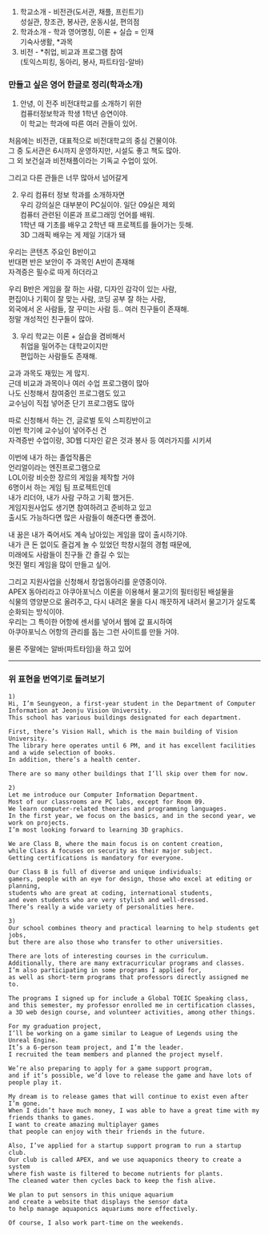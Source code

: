 1. 학교소개 - 비전관(도서관, 채플, 프린트기)  
성실관, 창조관, 봉사관, 운동시설, 편의점  
2. 학과소개 - 학과 영어명칭, 이론 + 실습 = 인재  
기숙사생활, *과목  
3. 비전 - *취업, 비교과 프로그램 참여  
(토익스피킹, 동아리, 봉사, 파트타임-알바)  
  
### 만들고 싶은 영어 한글로 정리(학과소개) 

1) 안녕, 이 전주 비전대학교를 소개하기 위한  
컴퓨터정보학과 학생 1학년 승연이야.  
이 학교는 학과에 따른 여러 관들이 있어.  
  
처음에는 비전관, 대표적으로 비전대학교의 중심 건물이야.  
그 중 도서관은 6시까지 운영하지만, 시설도 좋고 책도 많아.  
그 외 보건실과 비전채플이라는 기독교 수업이 있어.   
  
그리고 다른 관들은 너무 많아서 넘어갈게  
  
2) 우리 컴퓨터 정보 학과를 소개하자면  
우리 강의실은 대부분이 PC실이야. 일단 09실은 제외  
컴퓨터 관련된 이론과 프로그래밍 언어를 배워.  
1학년 때 기초를 배우고 2학년 때 프로젝트를 들어가는 듯해.  
3D 그래픽 배우는 게 제일 기대가 돼  
  
우리는 콘텐츠 주요인 B반이고  
반대편 반은 보안이 주 과목인 A반이 존재해  
자격증은 필수로 따게 하더라고  
  
우리 B반은 게임을 잘 하는 사람, 디자인 감각이 있는 사람,  
편집이나 기획이 잘 맞는 사람, 코딩 공부 잘 하는 사람,  
외국에서 온 사람들, 잘 꾸미는 사람 등.. 여러 친구들이 존재해.  
정말 개성적인 친구들이 많아.  
    
3) 우리 학교는 이론 + 실습을 겸비해서  
취업을 밀어주는 대학교이지만  
편입하는 사람들도 존재해.  
  
교과 과목도 재밌는 게 많지.  
근데 비교과 과목이나 여러 수업 프로그램이 많아  
나도 신청해서 참여중인 프로그램도 있고  
교수님이 직접 넣어준 단기 프로그램도 많아  
  
따로 신청해서 하는 건, 글로벌 토익 스피킹반이고  
이번 학기에 교수님이 넣어주신 건  
자격증반 수업이랑, 3D웹 디자인 같은 것과 봉사 등 여러가지를 시키셔  
  
이번에 내가 하는 졸업작품은  
언리얼이라는 엔진프로그램으로  
LOL이랑 비슷한 장르의 게임을 제작할 거야  
6명이서 하는 게임 팀 프로젝트인데  
내가 리더야, 내가 사람 구하고 기획 했거든.  
게임지원사업도 생기면 참여하려고 준비하고 있고  
출시도 가능하다면 많은 사람들이 해준다면 좋겠어.  
  
내 꿈은 내가 죽어서도 계속 남아있는 게임을 많이 출시하기야.  
내가 큰 돈 없이도 즐겁게 놀 수 있었던 학창시절의 경험 때문에,  
미래에도 사람들이 친구들 간 즐길 수 있는  
멋진 멀티 게임을 많이 만들고 싶어.  
  
그리고 지원사업을 신청해서 창업동아리를 운영중이야.  
APEX 동아리라고 아쿠아포닉스 이론을 이용해서 
물고기의 필터링된 배설물을  
식물의 영양분으로 올려주고, 다시 내려온 물을 
다시 깨끗하게 내려서 물고기가 살도록 순화되는 방식이야.  
우리는 그 특이한 어항에 센서를 넣어서 웹에 값 표시하여  
아쿠아포닉스 어항의 관리를 돕는 그런 사이트를 만들 거야.  
  
물론 주말에는 알바(파트타임)을 하고 있어  
  
*** 

### 위 표현을 번역기로 돌려보기 
```
1)
Hi, I’m Seungyeon, a first-year student in the Department of Computer Information at Jeonju Vision University.
This school has various buildings designated for each department.

First, there’s Vision Hall, which is the main building of Vision University.
The library here operates until 6 PM, and it has excellent facilities and a wide selection of books.
In addition, there’s a health center.

There are so many other buildings that I’ll skip over them for now.

2)
Let me introduce our Computer Information Department.
Most of our classrooms are PC labs, except for Room 09.
We learn computer-related theories and programming languages.
In the first year, we focus on the basics, and in the second year, we work on projects.
I’m most looking forward to learning 3D graphics.

We are Class B, where the main focus is on content creation,
while Class A focuses on security as their major subject.
Getting certifications is mandatory for everyone.

Our Class B is full of diverse and unique individuals:
gamers, people with an eye for design, those who excel at editing or planning,
students who are great at coding, international students,
and even students who are very stylish and well-dressed.
There’s really a wide variety of personalities here.

3)
Our school combines theory and practical learning to help students get jobs,
but there are also those who transfer to other universities.

There are lots of interesting courses in the curriculum.
Additionally, there are many extracurricular programs and classes.
I’m also participating in some programs I applied for,
as well as short-term programs that professors directly assigned me to.

The programs I signed up for include a Global TOEIC Speaking class,
and this semester, my professor enrolled me in certification classes,
a 3D web design course, and volunteer activities, among other things.

For my graduation project,
I’ll be working on a game similar to League of Legends using the Unreal Engine.
It’s a 6-person team project, and I’m the leader.
I recruited the team members and planned the project myself.

We’re also preparing to apply for a game support program,
and if it’s possible, we’d love to release the game and have lots of people play it.

My dream is to release games that will continue to exist even after I’m gone.
When I didn’t have much money, I was able to have a great time with my friends thanks to games.  
I want to create amazing multiplayer games
that people can enjoy with their friends in the future.

Also, I’ve applied for a startup support program to run a startup club.
Our club is called APEX, and we use aquaponics theory to create a system
where fish waste is filtered to become nutrients for plants.
The cleaned water then cycles back to keep the fish alive.

We plan to put sensors in this unique aquarium
and create a website that displays the sensor data
to help manage aquaponics aquariums more effectively.

Of course, I also work part-time on the weekends.
```

